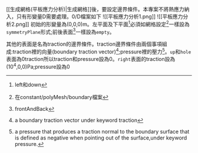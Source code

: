 [[生成網格(平板應力分析)|生成網格]]後，要設定邊界條件。本專案不將熱應力納入，只有形變量D需要處理。0/D檔案如下
![[平板應力分析1.png]]
![[平板應力分析2.png]]
初始的形變量為(0,0,0)m。左平面及下平面[^1]必須如網格設定[^2]一樣設為`symmetryPlane`形式;前後表面[^3]一樣設為`empty`。

其他的表面是名為traction的邊界條件。traction邊界條件由兩個事項組成:traction裡的向量(boundary traction vector)[^4];pressure裡的壓力[^5]。`up`和`hole`表面為0traction所以traction和pressure設為0。`right`表面的traction設為($10^4$,0,0)Pa;pressure設為0


[^1]:left和down
[^2]:在constant/polyMesh/boundary檔案
[^3]:frontAndBack
[^4]:a boundary traction vector under keyword traction
[^5]:a pressure that produces a traction normal to the boundary surface that is defined as negative when pointing out of the surface,under keyword pressure.